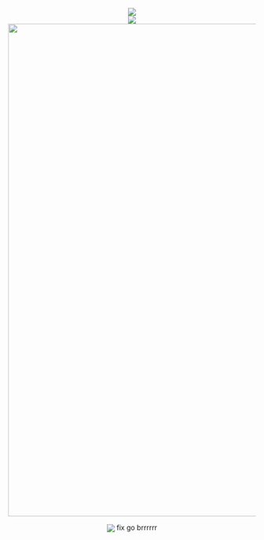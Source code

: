 <p align="center">
<a href="#contribution">
  <img align="center" src="https://activity-graph.herokuapp.com/graph?username=BenCinn&theme=github-light&hide_border=true&custom_title=My%20Contribution%20Activities%20In%20Last%2031%20Days"/>
</a><br>
<a href="#">
  <img align="center" src="https://github-readme-stats.vercel.app/api/top-langs/?username=BenCinn&layout=compact&card_width=1000"/>
</a><br>
<a href="../../../Node-Server/security/code-scanning">
  <img align="center" src="https://i.imgur.com/BT1MhzW.png" width="1000"/>
</a><p align="center"><img align="center" src="https://svg-labels-dark.herokuapp.com/svg?text=vulnerabilities&color=5B1026"/> fix go brrrrrr</p>
</p>
